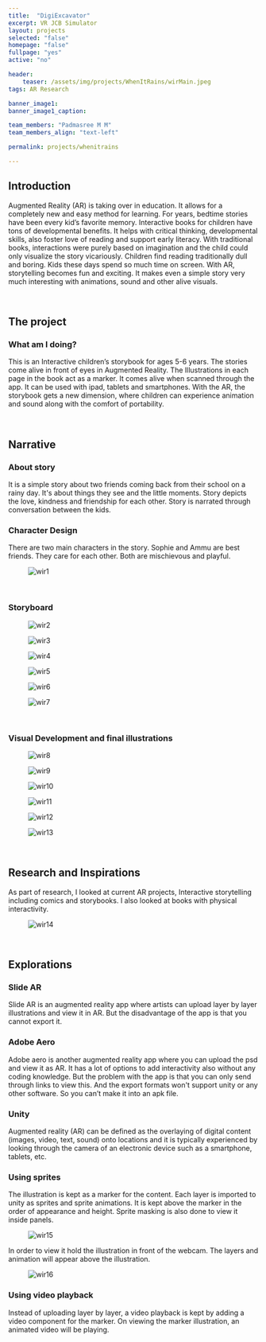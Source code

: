 ```yaml
---
title:  "DigiExcavator"
excerpt: VR JCB Simulator
layout: projects
selected: "false"
homepage: "false"
fullpage: "yes"
active: "no"

header:
    teaser: /assets/img/projects/WhenItRains/wirMain.jpeg
tags: AR Research

banner_image1: 
banner_image1_caption:

team_members: "Padmasree M M"
team_members_align: "text-left"

permalink: projects/whenitrains

--- 
```


## Introduction

Augmented Reality (AR) is taking over in education. It allows for a completely new and easy method for learning. For years, bedtime stories have been every kid’s favorite memory. Interactive books for children have tons of developmental benefits. It helps with critical thinking, developmental skills, also foster love of reading and support early literacy.  With traditional books, interactions were purely based on imagination and the child could only visualize the story vicariously. Children find reading traditionally dull and boring. Kids these days spend so much time on screen. With AR, storytelling becomes fun and exciting. It makes even a simple story very much interesting with animations, sound and other alive visuals.

<br>

## The project

### What am I doing?

This is an Interactive children’s storybook for ages 5-6 years. The stories come alive in front of eyes in Augmented Reality. The Illustrations in each page in the book act as a marker. It comes alive when scanned through the app. It can be used with ipad, tablets and smartphones. With the AR, the storybook gets a new dimension, where children can experience animation and sound along with the comfort of portability.

<br>

## Narrative

### About story

It is a simple story about two friends coming back from their school on a rainy day. It's about things they see and the little moments. Story depicts the love, kindness and friendship for each other. Story is narrated through conversation between the kids.

### Character Design

There are two main characters in the story. Sophie and Ammu are best friends. They care for each other. Both are mischievous and playful.

<figure class="align-center" style="width:100%;">
  <img src="{{ site.url }}{{ site.baseurl }}/assets/img/projects/WhenItRains/wir1.jpg" alt="wir1">
</figure>

<br>

### Storyboard

<figure class="align-center" style="width:100%;">
  <img src="{{ site.url }}{{ site.baseurl }}/assets/img/projects/WhenItRains/wir2.jpg" alt="wir2">
</figure>

<figure class="align-center" style="width:100%;">
  <img src="{{ site.url }}{{ site.baseurl }}/assets/img/projects/WhenItRains/wir3.jpg" alt="wir3">
</figure>

<figure class="align-center" style="width:100%;">
  <img src="{{ site.url }}{{ site.baseurl }}/assets/img/projects/WhenItRains/wir4.jpg" alt="wir4">
</figure>

<figure class="align-center" style="width:100%;">
  <img src="{{ site.url }}{{ site.baseurl }}/assets/img/projects/WhenItRains/wir5.jpg" alt="wir5">
</figure>

<figure class="align-center" style="width:100%;">
  <img src="{{ site.url }}{{ site.baseurl }}/assets/img/projects/WhenItRains/wir6.jpg" alt="wir6">
</figure>

<figure class="align-center" style="width:100%;">
  <img src="{{ site.url }}{{ site.baseurl }}/assets/img/projects/WhenItRains/wir7.jpg" alt="wir7">
</figure>

<br>

### Visual Development and final illustrations

<figure class="align-center" style="width:100%;">
  <img src="{{ site.url }}{{ site.baseurl }}/assets/img/projects/WhenItRains/wir8.jpg" alt="wir8">
</figure>

<figure class="align-center" style="width:100%;">
  <img src="{{ site.url }}{{ site.baseurl }}/assets/img/projects/WhenItRains/wir9.jpg" alt="wir9">
</figure>

<figure class="align-center" style="width:100%;">
  <img src="{{ site.url }}{{ site.baseurl }}/assets/img/projects/WhenItRains/wir10.jpg" alt="wir10">
</figure>

<figure class="align-center" style="width:100%;">
  <img src="{{ site.url }}{{ site.baseurl }}/assets/img/projects/WhenItRains/wir11.jpg" alt="wir11">
</figure>

<figure class="align-center" style="width:100%;">
  <img src="{{ site.url }}{{ site.baseurl }}/assets/img/projects/WhenItRains/wir12.jpg" alt="wir12">
</figure>

<figure class="align-center" style="width:100%;">
  <img src="{{ site.url }}{{ site.baseurl }}/assets/img/projects/WhenItRains/wir13.jpg" alt="wir13">
</figure>

<br>

## Research and Inspirations

As part of research, I looked at current AR projects, Interactive storytelling including comics and storybooks. I also looked at books with physical interactivity.

<figure class="align-center" style="width:100%;">
  <img src="{{ site.url }}{{ site.baseurl }}/assets/img/projects/WhenItRains/wir14.jpg" alt="wir14">
</figure>

<br>

## Explorations

### Slide AR

Slide AR is an augmented reality app where artists can upload layer by layer illustrations and view it in AR. But the disadvantage of the app is that you cannot export it.

### Adobe Aero

Adobe aero is another augmented reality app where you can upload the psd and view it as AR. It has a lot of options to add interactivity also without any coding knowledge. But the problem with the app is that you can only send through links to view this. And the export formats won't support unity or any other software. So you can’t make it into an apk file.

### Unity

Augmented reality (AR) can be defined as the overlaying of digital content (images, video, text, sound) onto locations and it is typically experienced by looking through the camera of an electronic device such as a smartphone, tablets, etc.

### Using sprites

The illustration is kept as a marker for the content. Each layer is imported to unity as sprites and sprite animations. It is kept above the marker in the order of appearance and height. Sprite masking is also done to view it inside panels.

<figure class="align-center" style="width:100%;">
  <img src="{{ site.url }}{{ site.baseurl }}/assets/img/projects/WhenItRains/wir15.png" alt="wir15">
</figure>

In order to view it hold the illustration in front of the webcam. The layers and animation will appear above the illustration.

<figure class="align-center" style="width:100%;">
  <img src="{{ site.url }}{{ site.baseurl }}/assets/img/projects/WhenItRains/wir16.png" alt="wir16">
</figure>

### Using video playback

Instead of uploading layer by layer, a video playback is kept by adding a video component for the marker. On viewing the marker illustration, an animated video will be playing.





